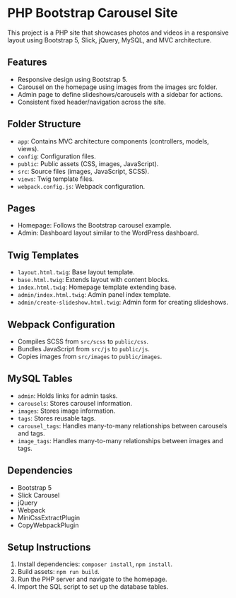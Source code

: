 
# PHP Bootstrap Carousel Site

This project is a PHP site that showcases photos and videos in a responsive layout using Bootstrap 5, Slick, jQuery, MySQL, and MVC architecture.

## Features
- Responsive design using Bootstrap 5.
- Carousel on the homepage using images from the images src folder.
- Admin page to define slideshows/carousels with a sidebar for actions.
- Consistent fixed header/navigation across the site.

## Folder Structure
- `app`: Contains MVC architecture components (controllers, models, views).
- `config`: Configuration files.
- `public`: Public assets (CSS, images, JavaScript).
- `src`: Source files (images, JavaScript, SCSS).
- `views`: Twig template files.
- `webpack.config.js`: Webpack configuration.

## Pages
- Homepage: Follows the Bootstrap carousel example.
- Admin: Dashboard layout similar to the WordPress dashboard.

## Twig Templates
- `layout.html.twig`: Base layout template.
- `base.html.twig`: Extends layout with content blocks.
- `index.html.twig`: Homepage template extending base.
- `admin/index.html.twig`: Admin panel index template.
- `admin/create-slideshow.html.twig`: Admin form for creating slideshows.

## Webpack Configuration
- Compiles SCSS from `src/scss` to `public/css`.
- Bundles JavaScript from `src/js` to `public/js`.
- Copies images from `src/images` to `public/images`.

## MySQL Tables
- `admin`: Holds links for admin tasks.
- `carousels`: Stores carousel information.
- `images`: Stores image information.
- `tags`: Stores reusable tags.
- `carousel_tags`: Handles many-to-many relationships between carousels and tags.
- `image_tags`: Handles many-to-many relationships between images and tags.

## Dependencies
- Bootstrap 5
- Slick Carousel
- jQuery
- Webpack
- MiniCssExtractPlugin
- CopyWebpackPlugin

## Setup Instructions
1. Install dependencies: `composer install`, `npm install`.
2. Build assets: `npm run build`.
3. Run the PHP server and navigate to the homepage.
4. Import the SQL script to set up the database tables.
